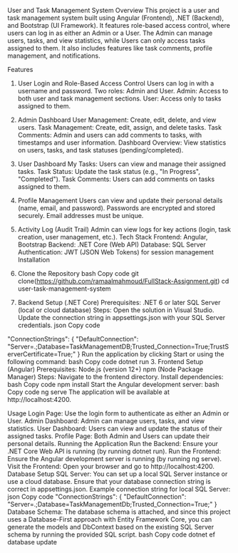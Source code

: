 User and Task Management System
Overview
This project is a user and task management system built using Angular (Frontend), .NET (Backend), and Bootstrap (UI Framework). It features role-based access control, where users can log in as either an Admin or a User. The Admin can manage users, tasks, and view statistics, while Users can only access tasks assigned to them. It also includes features like task comments, profile management, and notifications.

Features
1. User Login and Role-Based Access Control
Users can log in with a username and password.
Two roles: Admin and User.
Admin: Access to both user and task management sections.
User: Access only to tasks assigned to them.
2. Admin Dashboard
User Management: Create, edit, delete, and view users.
Task Management: Create, edit, assign, and delete tasks.
Task Comments: Admin and users can add comments to tasks, with timestamps and user information.
Dashboard Overview: View statistics on users, tasks, and task statuses (pending/completed).
3. User Dashboard
My Tasks: Users can view and manage their assigned tasks.
Task Status: Update the task status (e.g., "In Progress", "Completed").
Task Comments: Users can add comments on tasks assigned to them.
4. Profile Management
Users can view and update their personal details (name, email, and password).
Passwords are encrypted and stored securely.
Email addresses must be unique.

5. Activity Log (Audit Trail)
Admin can view logs for key actions (login, task creation, user management, etc.).
Tech Stack
Frontend: Angular, Bootstrap
Backend: .NET Core (Web API)
Database: SQL Server
Authentication: JWT (JSON Web Tokens) for session management
Installation
1. Clone the Repository
bash
Copy code
git clone(https://github.com/ramaalmahmoud/FullStack-Assignment.git)
cd user-task-management-system
2. Backend Setup (.NET Core)
Prerequisites:
.NET 6 or later
SQL Server (local or cloud database)
Steps:
Open the solution in Visual Studio.
Update the connection string in appsettings.json with your SQL Server credentials.
json
Copy code

 "ConnectionStrings": {
   "DefaultConnection": "Server=.;Database=TaskManagementDB;Trusted_Connection=True;TrustServerCertificate=True;"
 }
Run the application by clicking Start or using the following command:
bash
Copy code
dotnet run
3. Frontend Setup (Angular)
Prerequisites:
Node.js (version 12+)
npm (Node Package Manager)
Steps:
Navigate to the frontend directory.
Install dependencies:
bash
Copy code
npm install
Start the Angular development server:
bash
Copy code
ng serve
The application will be available at http://localhost:4200.

Usage
Login Page: Use the login form to authenticate as either an Admin or User.
Admin Dashboard: Admin can manage users, tasks, and view statistics.
User Dashboard: Users can view and update the status of their assigned tasks.
Profile Page: Both Admin and Users can update their personal details.
Running the Application
Run the Backend: Ensure your .NET Core Web API is running (by running dotnet run).
Run the Frontend: Ensure the Angular development server is running (by running ng serve).
Visit the Frontend: Open your browser and go to http://localhost:4200.
Database Setup
SQL Server: You can set up a local SQL Server instance or use a cloud database. Ensure that your database connection string is correct in appsettings.json.
Example connection string for local SQL Server:
json
Copy code
"ConnectionStrings": {
  "DefaultConnection": "Server=.;Database=TaskManagementDb;Trusted_Connection=True;"
}
Database Schema: The database schema is attached, and since this project uses a Database-First approach with Entity Framework Core, you can generate the models and DbContext based on the existing SQL Server schema by running the provided SQL script.
bash
Copy code
dotnet ef database update


